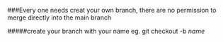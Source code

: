 ###Every one needs creat your own branch, there are no permission to merge directly into the main branch

#####create your branch with your name
eg.
    git checkout -b _name_